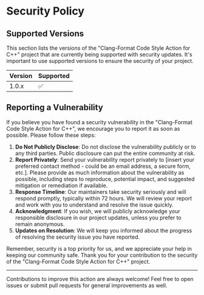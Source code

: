# Security Policy

## Supported Versions

This section lists the versions of the "Clang-Format Code Style Action for C++" project that are currently being supported with security updates. It's important to use supported versions to ensure the security of your project.

| Version | Supported          |
| ------- | ------------------ |
| 1.0.x   | :white_check_mark: |

## Reporting a Vulnerability

If you believe you have found a security vulnerability in the "Clang-Format Code Style Action for C++", we encourage you to report it as soon as possible. Please follow these steps:

1. **Do Not Publicly Disclose**: Do not disclose the vulnerability publicly or to any third parties. Public disclosure can put the entire community at risk.
2. **Report Privately**: Send your vulnerability report privately to [insert your preferred contact method - could be an email address, a secure form, etc.]. Please provide as much information about the vulnerability as possible, including steps to reproduce, potential impact, and suggested mitigation or remediation if available.
3. **Response Timeline**: Our maintainers take security seriously and will respond promptly, typically within 72 hours. We will review your report and work with you to understand and resolve the issue quickly.
4. **Acknowledgment**: If you wish, we will publicly acknowledge your responsible disclosure in our project updates, unless you prefer to remain anonymous.
5. **Updates on Resolution**: We will keep you informed about the progress of resolving the security issue you have reported.

Remember, security is a top priority for us, and we appreciate your help in keeping our community safe. Thank you for your contribution to the security of the "Clang-Format Code Style Action for C++" project.

---

Contributions to improve this action are always welcome! Feel free to open issues or submit pull requests for general improvements as well.
